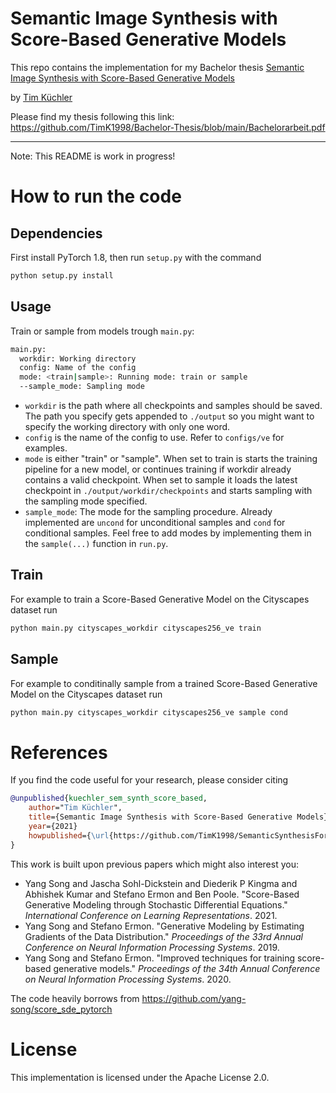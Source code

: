 # Semantic Image Synthesis with Score-Based Generative Models
 
This repo contains the implementation for my Bachelor thesis [Semantic Image Synthesis with Score-Based Generative Models](https://github.com/TimK1998/Bachelorarbeit)

by [Tim Küchler](tim.kuechler@online.de)

Please find my thesis following this link: https://github.com/TimK1998/Bachelor-Thesis/blob/main/Bachelorarbeit.pdf
 
--------------------

Note: This README is work in progress!


# How to run the code

## Dependencies

First install PyTorch 1.8, then run ```setup.py``` with the command 
```sh
python setup.py install
```

## Usage
Train or sample from models trough ```main.py```:
```sh
main.py:
  workdir: Working directory
  config: Name of the config
  mode: <train|sample>: Running mode: train or sample
  --sample_mode: Sampling mode
```

* ```workdir``` is the path where all checkpoints and samples should be saved. The path you specify gets appended to ```./output``` so you might want to specify the working directory with only one word.
* ```config``` is the name of the config to use. Refer to ```configs/ve``` for examples.
* ```mode``` is either "train" or "sample". When set to train is starts the training pipeline for a new model, or continues training if workdir already contains a valid checkpoint. When set to sample it loads the latest checkpoint in ```./output/workdir/checkpoints``` and starts sampling with the sampling mode specified.
* ```sample_mode```: The mode for the sampling procedure. Already implemented are ```uncond``` for unconditional samples and ```cond``` for conditional samples. Feel free to add modes by implementing them in the ```sample(...)``` function in ```run.py```.

## Train

For example to train a Score-Based Generative Model on the Cityscapes dataset run
```sh
python main.py cityscapes_workdir cityscapes256_ve train
```

## Sample

For example to conditinally sample from a trained Score-Based Generative Model on the Cityscapes dataset run
```sh
python main.py cityscapes_workdir cityscapes256_ve sample cond
```

# References

If you find the code useful for your research, please consider citing
```bib
@unpublished{kuechler_sem_synth_score_based,
    author="Tim Küchler",
    title={Semantic Image Synthesis with Score-Based Generative Models},
    year={2021}
    howpublished={\url{https://github.com/TimK1998/SemanticSynthesisForScoreBasedModels}},
}
```

This work is built upon previous papers which might also interest you:

* Yang Song and Jascha Sohl-Dickstein and Diederik P Kingma and Abhishek Kumar and Stefano Ermon and Ben Poole. "Score-Based Generative Modeling through Stochastic Differential Equations." *International Conference on Learning Representations*. 2021.
* Yang Song and Stefano Ermon. "Generative Modeling by Estimating Gradients of the Data Distribution." *Proceedings of the 33rd Annual Conference on Neural Information Processing Systems*. 2019.
* Yang Song and Stefano Ermon. "Improved techniques for training score-based generative models." *Proceedings of the 34th Annual Conference on Neural Information Processing Systems*. 2020.

The code heavily borrows from https://github.com/yang-song/score_sde_pytorch

# License

This implementation is licensed under the Apache License 2.0.
